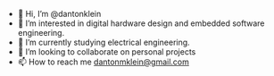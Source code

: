 - 👋 Hi, I’m @dantonklein
- 👀 I’m interested in digital hardware design and embedded software engineering.
- 🌱 I’m currently studying electrical engineering.
- 💞️ I’m looking to collaborate on personal projects
- 📫 How to reach me dantonmklein@gmail.com

<!---
dantonklein/dantonklein is a ✨ special ✨ repository because its `README.md` (this file) appears on your GitHub profile.
You can click the Preview link to take a look at your changes.
--->
